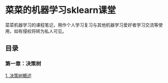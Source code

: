 # 菜菜的机器学习sklearn课堂
菜菜机器学习的课程笔记，用作个人学习复习与其他机器学习爱好者学习交流等使用，如有侵权将转为私人可见。

## 目录
### 第一章：决策树
[1. 决策树概述](https://github.com/shangyizhao/-sklearn-/blob/master/Chapter1/1.1%20Decition%20Tree%20Introduction.md)
